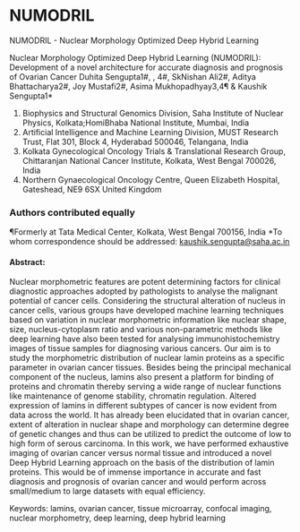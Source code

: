 # NUMODRIL
NUMODRIL - Nuclear Morphology  Optimized Deep Hybrid Learning

Nuclear Morphology Optimized Deep Hybrid Learning (NUMODRIL): Development of a novel architecture for accurate diagnosis and prognosis of Ovarian Cancer 
Duhita Sengupta1#, , 4#, SkNishan Ali2#, Aditya Bhattacharya2#, Joy Mustafi2#, Asima Mukhopadhyay3,4¶ & Kaushik Sengupta1*
1.	Biophysics and Structural Genomics Division, Saha Institute of Nuclear Physics, Kolkata;HomiBhaba National Institute, Mumbai, India
2.	Artificial Intelligence and Machine Learning Division, MUST Research Trust, Flat 301, Block 4, Hyderabad 500046, Telangana, India
3.	Kolkata Gynecological Oncology Trials & Translational Research Group, Chittaranjan National Cancer Institute, Kolkata, West Bengal 700026, India
4.	Northern Gynaecological Oncology Centre, Queen Elizabeth Hospital, Gateshead, NE9 6SX United Kingdom

### Authors contributed equally
¶Formerly at Tata Medical Center, Kolkata, West Bengal 700156, India
*To whom correspondence should be addressed: kaushik.sengupta@saha.ac.in



#### Abstract:

Nuclear morphometric features are potent determining factors for clinical diagnostic approaches adopted by pathologists to analyse the malignant potential of cancer cells. Considering the structural alteration of nucleus in cancer cells, various groups have developed machine learning techniques based on variation in nuclear morphometric information like nuclear shape, size, nucleus-cytoplasm ratio and various non-parametric methods like deep learning have also been tested for analysing immunohistochemistry images of tissue samples for diagnosing various cancers. Our aim is to study the morphometric distribution of nuclear lamin proteins as a specific parameter in ovarian cancer tissues. Besides being the principal mechanical component of the nucleus, lamins also present a platform for binding of proteins and chromatin thereby serving a wide range of nuclear functions like maintenance of genome stability, chromatin regulation. Altered expression of lamins in different subtypes of cancer is now evident from data across the world. It has already been elucidated that in ovarian cancer, extent of alteration in nuclear shape and morphology can determine degree of genetic changes and thus can be utilized to predict the outcome of low to high form of serous carcinoma. In this work, we have performed exhaustive imaging of ovarian cancer versus normal tissue and introduced a novel Deep Hybrid Learning approach on the basis of the distribution of lamin proteins. This would be of immense importance in accurate and fast diagnosis and prognosis of ovarian cancer and would perform across small/medium to large datasets with equal efficiency.
 
Keywords: lamins, ovarian cancer, tissue microarray, confocal imaging, nuclear morphometry, deep learning, deep hybrid learning


